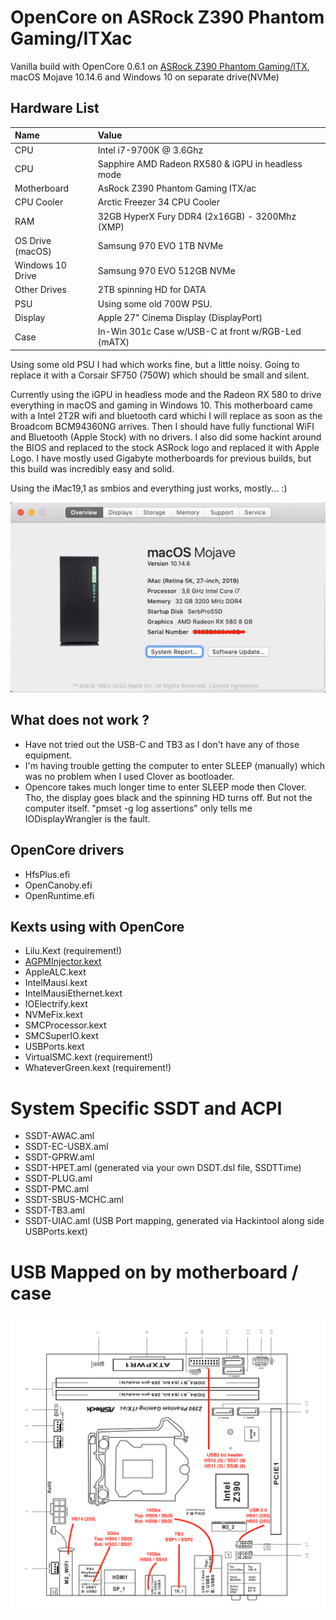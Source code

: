 # OpenCore on ASRock Z390 Phantom Gaming/ITXac

Vanilla build with OpenCore 0.6.1 on [ASRock Z390 Phantom Gaming/ITX](https://www.asrock.com/mb/Intel/Z390%20Phantom%20Gaming-ITXac/index.asp), macOS Mojave 10.14.6 and Windows 10 on separate drive(NVMe)

## Hardware List
| Name                            | Value                                             |
|:------------------------------- | :------------------------------------------------ |
| CPU                             | Intel i7-9700K @ 3.6Ghz                           |
| CPU                             | Sapphire AMD Radeon RX580 & iGPU in headless mode |
| Motherboard                     | AsRock Z390 Phantom Gaming ITX/ac                 |
| CPU Cooler                      | Arctic Freezer 34 CPU Cooler                      |
| RAM                             | 32GB HyperX Fury DDR4 (2x16GB) - 3200Mhz (XMP)    |
| OS Drive (macOS)                | Samsung 970 EVO 1TB NVMe                          |
| Windows 10 Drive                | Samsung 970 EVO 512GB NVMe                        |
| Other Drives                    | 2TB spinning HD for DATA                          |
| PSU                             | Using some old 700W PSU.                          |
| Display                         | Apple 27" Cinema Display (DisplayPort)            |
| Case                            | In-Win 301c Case w/USB-C at front w/RGB-Led (mATX)|

Using some old PSU I had which works fine, but a little noisy. Going to replace it with
a Corsair SF750 (750W) which should be small and silent.

Currently using the iGPU in headless mode and the Radeon RX 580 to drive everything
in macOS and gaming in Windows 10.
This motherboard came with a Intel 2T2R wifi and bluetooth card whichi I will replace
as soon as the Broadcom BCM94360NG arrives. Then I should have fully functional WiFI
and Bluetooth (Apple Stock) with no drivers.
I also did some hackint around the BIOS and replaced to the stock ASRock logo and
replaced it with Apple Logo.
I have mostly used Gigabyte motherboards for previous builds, but this build
was incredibly easy and solid.

Using the iMac19,1 as smbios and everything just works, mostly... :)

![About This Mac](aboutthismac.png)

## What does not work ?
- Have not tried out the USB-C and TB3 as I don't have any of those equipment.
- I'm having trouble getting the computer to enter SLEEP (manually) which was no problem
when I used Clover as bootloader.
- Opencore takes much longer time to enter SLEEP mode then Clover. Tho, the display goes black and the spinning
HD turns off. But not the computer itself. "pmset -g log assertions" only tells me IODisplayWrangler is the fault.

## OpenCore drivers
- HfsPlus.efi
- OpenCanoby.efi
- OpenRuntime.efi

## Kexts using with OpenCore
- Lilu.Kext (requirement!)
- [AGPMInjector.kext](https://github.com/Pavo-IM/AGPMInjector)
- AppleALC.kext
- IntelMausi.kext
- IntelMausiEthernet.kext
- IOElectrify.kext
- NVMeFix.kext
- SMCProcessor.kext
- SMCSuperIO.kext
- USBPorts.kext
- VirtualSMC.kext (requirement!)
- WhateverGreen.kext (requirement!)

# System Specific SSDT and ACPI
- SSDT-AWAC.aml
- SSDT-EC-USBX.aml
- SSDT-GPRW.aml
- SSDT-HPET.aml (generated via your own DSDT.dsl file, SSDTTime)
- SSDT-PLUG.aml
- SSDT-PMC.aml
- SSDT-SBUS-MCHC.aml
- SSDT-TB3.aml
- SSDT-UIAC.aml (USB Port mapping, generated via Hackintool along side USBPorts.kext)

# USB Mapped on by motherboard / case
![USB Ports mapped](usbmap.png)






